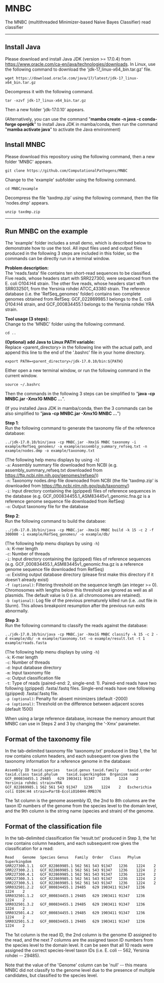 # MNBC

The MNBC (multithreaded Minimizer-based Naive Bayes Classifier) read classifier

*********************************************************************************************************  
## Install Java
Please download and install Java JDK (version >= 17.0.4) from https://www.oracle.com/ca-en/java/technologies/downloads. In Linux, use the following command to download the 'jdk-17_linux-x64_bin.tar.gz' file.  
````
wget https://download.oracle.com/java/17/latest/jdk-17_linux-x64_bin.tar.gz
````
Decompress it with the following command.  
````
tar -xzvf jdk-17_linux-x64_bin.tar.gz
````
Then a new folder 'jdk-17.0.10' appears.<br/>

(Alternatively, you can use the command "<b>mamba create -n java -c conda-forge openjdk</b>" to install Java JDK in mamba/conda, then run the command "<b>mamba activate java</b>" to activate the Java environment)  
## Install MNBC
Please download this repository using the following command, then a new folder 'MNBC' appears.  
````
git clone https://github.com/ComputationalPathogens/MNBC
````
Change to the 'example' subfolder using the following command.  
````
cd MNBC/example
````
Decompress the file 'taxdmp.zip' using the following command, then the file 'nodes.dmp' appears.  
````
unzip taxdmp.zip
````
*********************************************************************************************************  

## Run MNBC on the example
The 'example' folder includes a small demo, which is described below to demonstrate how to use the tool. All input files used and output files produced in the following 3 steps are included in this folder, so the commands can be directly run in a terminal window.  

<b>Problem description:</b>  
The 'reads.fasta' file contains ten short-read sequences to be classified. Five reads, whose headers start with SRR227300, were sequenced from the E. coli O104:H4 strain. The other five reads, whose headers start with SRR032501, from the Yersinia rohdei ATCC_43380 strain. The reference database (i.e. the 'RefSeq_genomes' folder) contains two complete genomes obtained from RefSeq: GCF_022869985.1 belongs to the E. coli O104:H4 strain, and GCF_000834455.1 belongs to the Yersinia rohdei YRA strain.  

<b>Tool usage (3 steps):</b>  
Change to the 'MNBC' folder using the following command.  
````
cd ..
````

<b>(Optional) add Java to Linux PATH variable:</b>  
Replace <parent_directory> in the following line with the actual path, and append this line to the end of the '.bashrc' file in your home directory.  
````
export PATH=<parent_directory>/jdk-17.0.10/bin:${PATH}
````
Either open a new terminal window, or run the following command in the current window.
````
source ~/.bashrc
````
Then the commands in the following 3 steps can be simplified to "<b>java -cp MNBC.jar -Xmx1G MNBC ...</b>".

(If you installed Java JDK in mamba/conda, then the 3 commands can be also simplified to "<b>java -cp MNBC.jar -Xmx1G MNBC ...</b>")  

<b>Step 1</b>:  
Run the following command to generate the taxonomy file of the reference database:  
````
../jdk-17.0.10/bin/java -cp MNBC.jar -Xmx1G MNBC taxonomy -i example/RefSeq_genomes/ -a example/assembly_summary_refseq.txt -n example/nodes.dmp -o example/taxonomy.txt
````
(The following help menu displays by using ```-h```)  
```-a```:	Assembly summary file downloaded from NCBI (e.g. assembly_summary_refseq.txt downloaded from https://ftp.ncbi.nlm.nih.gov/genomes/refseq/))  
```-n```:	Taxonomy nodes.dmp file downoaded from NCBI (the file 'taxdmp.zip' is downloaded from https://ftp.ncbi.nlm.nih.gov/pub/taxonomy/)  
```-i```:	Input directory containing the (gzipped) files of reference sequences in the database (e.g. GCF_000834455.1_ASM83445v1_genomic.fna.gz is a reference genome sequence file downloaded from RefSeq)  
```-o```:	Output taxonomy file for the database

<b>Step 2</b>:  
Run the following command to build the database:  
````
../jdk-17.0.10/bin/java -cp MNBC.jar -Xmx1G MNBC build -k 15 -c 2 -f 300000 -i example/RefSeq_genomes/ -o example/db/
````
(The following help menu displays by using ```-h```)  
```-k```:	K-mer length  
```-c```:	Number of threads  
```-i```:	Input directory containing the (gzipped) files of reference sequences (e.g. GCF_000834455.1_ASM83445v1_genomic.fna.gz is a reference genome sequence file downloaded from RefSeq)  
```-o```: Existing output database directory (please first make this directory if it doesn't already exist)  
```-f (optional)```: Filtering threshold on the sequence length (an integer >= 0). Chromosomes with lengths below this threshold are ignored as well as all plasmids. The default value is 0 (i.e. all chromosomes are retained).  
```-b (optional)```: Log file of the previous prematurely killed run (i.e. .out file in Slurm). This allows breakpoint resumption after the previous run exits abnormally.

<b>Step 3</b>:  
Run the following command to classify the reads against the database:  
````
../jdk-17.0.10/bin/java -cp MNBC.jar -Xmx1G MNBC classify -k 15 -c 2 -d example/db/ -m example/taxonomy.txt -o example/result.txt -t 1 example/reads.fasta
````
(The following help menu displays by using ```-h```)  
```-k```: K-mer length  
```-c```: Number of threads  
```-d```: Input database directory  
```-m```:	Input taxonomy file  
```-o```:	Output classification file  
```-t```:	Type of reads (paired-end: 2, single-end: 1). Paired-end reads have two following (gzipped) .fasta/.fastq files. Single-end reads have one following (gzipped) .fasta/.fastq file.  
```-p (optional)```: Penalty for absent minimizers (default -2000)  
```-e (optional)```: Threshold on the difference between adjacent scores (default 1500)

When using a large reference database, increase the memory amount that MNBC can use in Steps 2 and 3 by changing the '-Xmx' parameter.

## Format of the taxonomy file
In the tab-delimited taxonomy file 'taxonomy.txt' produced in Step 1, the 1st row contains column headers, and each subsequent row gives the taxonomy information for a reference genome in the database:
````
Assembly ID	taxid.species	taxid.genus	taxid.family	taxid.order	taxid.class	taxid.phylum	taxid.superkingdom	Organism name
GCF_000834455.1	29485	629	1903411	91347	1236	1224	2	Yersinia rohdei strain=YRA
GCF_022869985.1	562	561	543	91347	1236	1224	2	Escherichia coli O104:H4 strain=PartB-EcoliO104H4-RM8376
````
The 1st column is the genome assembly ID, the 2nd to 8th columns are the taxon ID numbers of the genome from the species level to the domain level, and the 9th column is the string name (species and strain) of the genome.

## Format of the classification file
In the tab-delimited classification file 'result.txt' produced in Step 3, the 1st row contains column headers, and each subsequent row gives the classification for a read:  
````
Read	Genome	Species	Genus	Family	Order	Class	Phylum	Superkingdom  
SRR227300.1.1	GCF_022869985.1	562	561	543	91347	1236	1224	2  
SRR227300.2.1	GCF_022869985.1	562	561	543	91347	1236	1224	2  
SRR227300.4.1	GCF_022869985.1	562	561	543	91347	1236	1224	2  
SRR227300.3.1	GCF_022869985.1	562	561	543	91347	1236	1224	2  
SRR227300.5.1	GCF_022869985.1	562	561	543	91347	1236	1224	2  
SRR032501.2.2	GCF_000834455.1	29485	629	1903411	91347	1236	1224	2  
SRR032501.1.2	GCF_000834455.1	29485	629	1903411	91347	1236	1224	2  
SRR032501.3.2	GCF_000834455.1	29485	629	1903411	91347	1236	1224	2  
SRR032501.4.2	GCF_000834455.1	29485	629	1903411	91347	1236	1224	2  
SRR032501.5.2	GCF_000834455.1	29485	629	1903411	91347	1236	1224	2  
````
The 1st column is the read ID, the 2nd column is the genome ID assigned to the read, and the next 7 columns are the assigned taxon ID numbers from the species level to the domain level. It can be seen that all 10 reads were assigned the correct species-level taxon IDs (i.e. E. coli -- 562, Yersinia rohdei -- 29485).  

Note that the value of the 'Genome' column can be 'null' -- this means MNBC did not classify to the genome level due to the presence of multiple candidates, but classified to the species level.